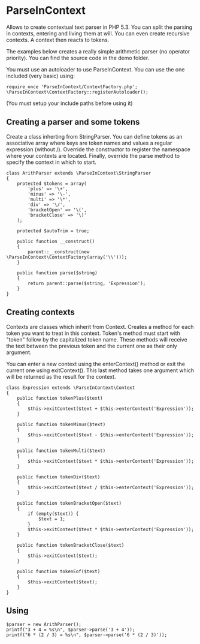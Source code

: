 # ParseInContext

Allows to create contextual text parser in PHP 5.3. You can split the parsing in contexts, entering and living them at will.
You can even create recursive contexts. A context then reacts to tokens.

The examples below creates a really simple arithmetic parser (no operator priority). You can find the source code
in the demo folder.

You must use an autoloader to use ParseInContext. You can use the one included (very basic) using:

    require_once 'ParseInContext/ContextFactory.php';
    \ParseInContext\ContextFactory::registerAutoloader();
    
(You must setup your include paths before using it)

## Creating a parser and some tokens

Create a class inherting from StringParser. You can define tokens as an associative array where keys are token names
and values a regular expression (without /).
Override the constructor to register the namespace where your contexts are located.
Finally, override the parse method to specify the context in which to start.
    
    class ArithParser extends \ParseInContext\StringParser
    {
        protected $tokens = array(
            'plus' => '\+',
            'minus' => '\-',
            'multi' => '\*',
            'div' => '\/',
            'bracketOpen' => '\(',
            'bracketClose' => '\)'
        );
        
        protected $autoTrim = true;
        
        public function __construct()
        {
            parent::__construct(new \ParseInContext\ContextFactory(array('\\')));
        }
        
        public function parse($string)
        {
            return parent::parse($string, 'Expression');
        }
    }

## Creating contexts

Contexts are classes which inherit from Context. Creates a method for each token you want to treat
in this context. Token's method must start with "token" follow by the capitalized token name. These
methods will receive the text between the previous token and the current one as their only argument.

You can enter a new context using the enterContext() method or exit the current one using exitContext().
This last method takes one argument which will be returned as the result for the context.

    class Expression extends \ParseInContext\Context
    {
        public function tokenPlus($text)
        {
            $this->exitContext($text + $this->enterContext('Expression'));
        }
        
        public function tokenMinus($text)
        {
            $this->exitContext($text - $this->enterContext('Expression'));
        }
        
        public function tokenMulti($text)
        {
            $this->exitContext($text * $this->enterContext('Expression'));
        }
        
        public function tokenDiv($text)
        {
            $this->exitContext($text / $this->enterContext('Expression'));
        }
        
        public function tokenBracketOpen($text)
        {
            if (empty($text)) {
                $text = 1;
            }
            $this->exitContext($text * $this->enterContext('Expression'));
        }
        
        public function tokenBracketClose($text)
        {
            $this->exitContext($text);
        }
        
        public function tokenEof($text)
        {
            $this->exitContext($text);
        }
    }
    
## Using

    $parser = new ArithParser();
    printf("3 + 4 = %s\n", $parser->parse('3 + 4'));
    printf("6 * (2 / 3) = %s\n", $parser->parse('6 * (2 / 3)'));
    
